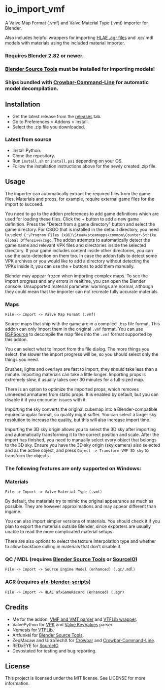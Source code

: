 # io_import_vmf

A Valve Map Format (.vmf) and Valve Material Type (.vmt) importer for Blender.

Also includes helpful wrappers for importing [HLAE .agr files](https://www.advancedfx.org/) and .qc/.mdl models with materials using the included material importer.

### Requires Blender 2.82 or newer.

### [Blender Source Tools](https://steamreview.org/BlenderSourceTools/) must be installed for importing models!

### Ships bundled with [Crowbar-Command-Line](https://github.com/UltraTechX/Crowbar-Command-Line) for automatic model decompilation.

## Installation
- Get the latest release from the [releases](https://github.com/lasa01/io_import_vmf/releases) tab.
- Go to Preferences > Addons > Install.
- Select the .zip file you downloaded.

### Latest from source
- Install Python.
- Clone the repository.
- Run `install.sh` or `install.ps1` depending on your OS.
- Follow the installation instructions above for the newly created .zip file.

## Usage

The importer can automatically extract the required files from the game files.
Materials and props, for example, require external game files for the import to succeed.

You need to go to the addon preferences to add game definitions which are used for loading these files.
Click the + button to add a new game definition. Press the "Detect from a game directory" button and select the game directory.
For CSGO that is installed in the default directory, you need to select `C:\Program Files (x86)\Steam\steamapps\common\Counter-Strike Global Offensive\csgo`.
The addon attempts to automatically detect the game name and relevant VPK files and directories inside the selected directory.
If your game includes content inside other directories, you can use the auto-detection on them too.
In case the addon fails to detect some VPK archives or you would like to add a directory without detecting the VPKs inside it,
you can use the + buttons to add them manually.

Blender may appear frozen when importing complex maps. To see the import progress and any errors in realtime, you can open the Blender console.
Unsupported material parameter warnings are normal, although they could mean that the importer can not recreate fully accurate materials.

### Maps
`File -> Import -> Valve Map Format (.vmf)`

Source maps that ship with the game are in a compiled `.bsp` file format.
This addon can only import them in the original `.vmf` format.
You can use [BSPSource](https://github.com/ata4/bspsrc) to decompile the map files into the `.vmf` format supported by this addon.

You can select what to import from the file dialog.
The more things you select, the slower the import progress will be, so you should select only the things you need.

Brushes, lights and overlays are fast to import, they should take less than a minute.
Importing materials can take a little longer. Importing props is extremely slow, it usually takes over 30 minutes for a full-sized map.

There is an option to optimize the imported props, which removes unneeded armatures from static props.
It is enabled by default, but you can disable it if you encounter issues with it.

Importing the sky converts the original cubemap into a Blender-compatible equirectangular format, so quality might suffer.
You can select a larger sky resolution to increase the quality, but this will also increase import time.

Importing the 3D sky origin allows you to select the 3D sky after importing and automatically transforming it to the correct position and scale.
After the import has finished, you need to manually select every object that belongs to the 3D sky.
Ensure you have the 3D sky origin (sky_camera) also selected and as the active object, and press `Object -> Transform VMF 3D sky` to transform the objects.

### **The following features are only supported on Windows:**

### Materials
`File -> Import -> Valve Material Type (.vmt)`

By default, the materials try to mimic the original appearance as much as possible.
They are however approximations and may appear different than ingame.

You can also import simpler versions of materials.
You should check it if you plan to export the materials outside Blender, since exporters are usually unable to read the more complicated material setups.

There are also options to select the texture interpolation type
and whether to allow backface culling in materials that don't disable it.

### QC / MDL (requires [Blender Source Tools](https://steamreview.org/BlenderSourceTools/) or [SourceIO](https://github.com/REDxEYE/SourceIO))
`File -> Import -> Source Engine Model (enhanced) (.qc/.mdl)`

### AGR (requires [afx-blender-scripts](https://github.com/advancedfx/afx-blender-scripts))
`File -> Import -> HLAE afxGameRecord (enhanced) (.agr)`

## Credits
- Me for the addon, [VMF and VMT parser](https://github.com/lasa01/vmfpy) and [VTFLib wrapper](https://github.com/lasa01/pyvtflib).
- ValvePython for [VPK](https://github.com/ValvePython/vpk) and [Valve KeyValues](https://github.com/ValvePython/vdf) parser.
- Nemesis for [VTFLib](http://nemesis.thewavelength.net/index.php?p=40).
- Artfunkel for [Blender Source Tools](http://steamreview.org/BlenderSourceTools/).
- ZeqMacaw and UltraTechX for [Crowbar](https://steamcommunity.com/groups/CrowbarTool) and [Crowbar-Command-Line](https://github.com/UltraTechX/Crowbar-Command-Line).
- REDxEYE for [SourceIO](https://github.com/REDxEYE/SourceIO).
- Devostated for testing and bug reporting.

## License
This project is licensed under the MIT license. See LICENSE for more information.
